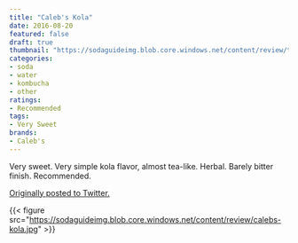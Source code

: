 ```yaml
---
title: "Caleb's Kola"
date: 2016-08-20
featured: false
draft: true
thumbnail: "https://sodaguideimg.blob.core.windows.net/content/review/thumbs/calebs-kola.jpg"
categories:
- soda
- water
- kombucha
- other
ratings:
- Recommended
tags:
- Very Sweet
brands:
- Caleb's
---
```


Very sweet. Very simple kola flavor, almost tea-like. Herbal. Barely bitter finish. Recommended.

[Originally posted to Twitter.](https://twitter.com/Cavorter/status/767097137435910144)

{{< figure src="https://sodaguideimg.blob.core.windows.net/content/review/calebs-kola.jpg" >}}

